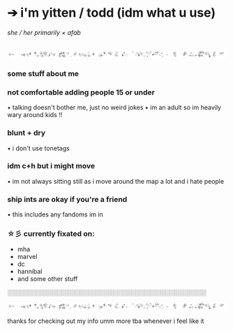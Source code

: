 # ➔ i'm yitten / todd (idm what u use) 

###### she / her primarily × afab

![](https://raw.githubusercontent.com/yittens/info/main/starl.gif)

### **some stuff about me**

###  **not comfortable adding people 15 or under**  
• talking doesn't bother me, just no weird jokes
• im an adult so im heavily wary around kids !!


###  **blunt + dry** 
• i don't use tonetags

###  idm c+h but i might move
• im not always sitting still as i move around the map a lot and i hate people

### **ship ints are okay if you're a friend** 
• this includes any fandoms im in

### ☆彡 currently fixated on:
- mha 
- marvel 
- dc 
- hannibal 
- and some other stuff



░░░░░░░░░░░░░░░░░░░░░░░░░░░░░░░░░░░░░░░░░░░░░░

![](https://raw.githubusercontent.com/yittens/info/main/starl.gif)


 thanks for checking out my info umm more tba whenever i feel like it 
